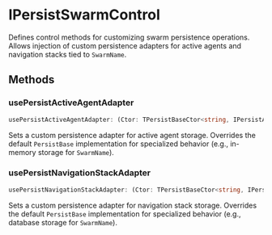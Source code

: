 # IPersistSwarmControl

Defines control methods for customizing swarm persistence operations.
Allows injection of custom persistence adapters for active agents and navigation stacks tied to `SwarmName`.

## Methods

### usePersistActiveAgentAdapter

```ts
usePersistActiveAgentAdapter: (Ctor: TPersistBaseCtor<string, IPersistActiveAgentData>) => void
```

Sets a custom persistence adapter for active agent storage.
Overrides the default `PersistBase` implementation for specialized behavior (e.g., in-memory storage for `SwarmName`).

### usePersistNavigationStackAdapter

```ts
usePersistNavigationStackAdapter: (Ctor: TPersistBaseCtor<string, IPersistNavigationStackData>) => void
```

Sets a custom persistence adapter for navigation stack storage.
Overrides the default `PersistBase` implementation for specialized behavior (e.g., database storage for `SwarmName`).
